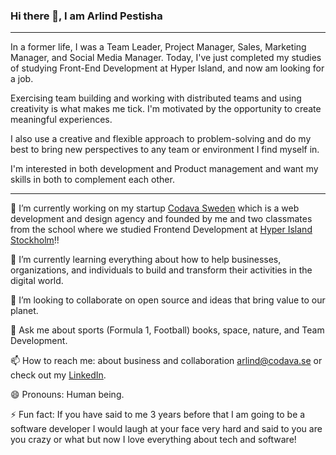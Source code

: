 ### Hi there 👋, I am Arlind Pestisha

---

<!--
**ArlindPestisha/ArlindPestisha** is a ✨ _special_ ✨ repository because its `README.md` (this file) appears on your GitHub profile. -->

In a former life, I was a Team Leader, Project Manager, Sales, Marketing Manager, and Social Media
Manager. Today, I've just completed my studies of studying Front-End Development at Hyper Island, and now am looking for a job.


Exercising team building and working with distributed teams and using creativity is what makes me tick. I'm motivated by the opportunity to create meaningful experiences.

I also use a creative and flexible approach to problem-solving and do my best to bring new perspectives to any team or environment I find myself in.

I'm interested in both development and Product management and want my skills in both to complement each other.

---

🔭 I’m currently working on my startup [Codava Sweden](https://codava.se/) which is a web development and design agency and founded by me and two classmates from the school where we studied Frontend Development at [Hyper Island Stockholm](https://www.hyperisland.com/)!!

🌱 I’m currently learning everything about how to help businesses, organizations, and individuals to build and transform their activities in the digital world.

👯 I’m looking to collaborate on open source and ideas that bring value to our planet.

💬 Ask me about sports (Formula 1, Football) books, space, nature, and Team Development.

📫 How to reach me: about business and collaboration arlind@codava.se or check out my [LinkedIn](https://www.linkedin.com/in/arlind-pestisha-83944b147/).

😄 Pronouns: Human being.

⚡ Fun fact: If you have said to me 3 years before that I am going to be a software developer I would laugh at your face very hard and said to you are you crazy or what but now I love everything about tech and software!


